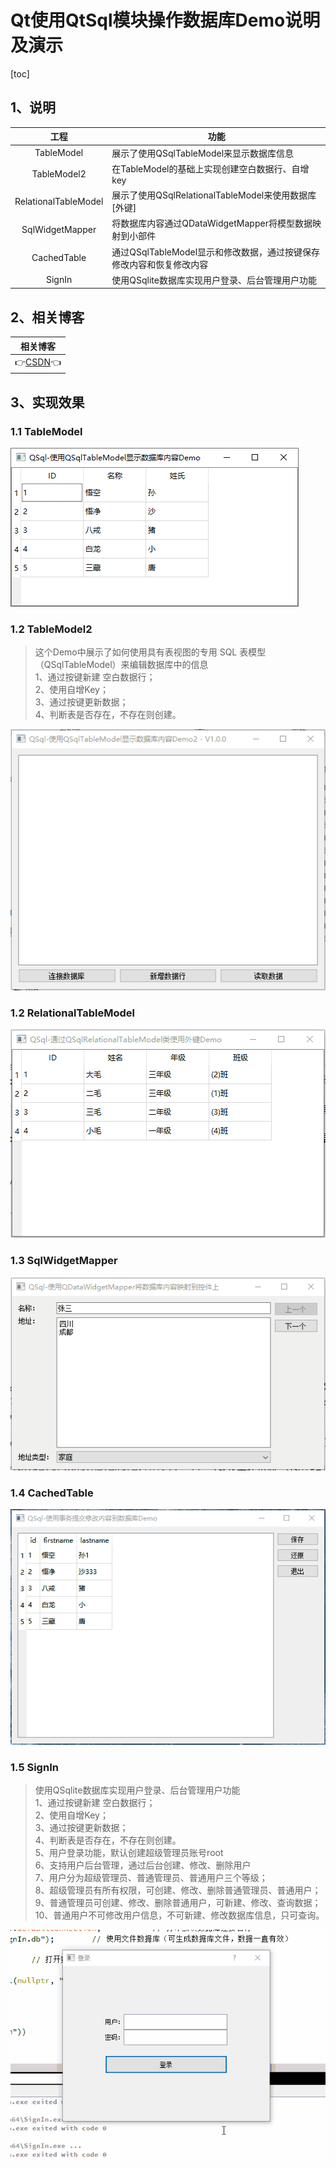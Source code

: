 # Qt使用QtSql模块操作数据库Demo说明及演示

[toc]



## 1、说明

|         工程         | 功能                                                         |
| :------------------: | ------------------------------------------------------------ |
|      TableModel      | 展示了使用QSqlTableModel来显示数据库信息                     |
|     TableModel2      | 在TableModel的基础上实现创建空白数据行、自增key              |
| RelationalTableModel | 展示了使用QSqlRelationalTableModel来使用数据库[外键]         |
|   SqlWidgetMapper    | 将数据库内容通过QDataWidgetMapper将模型数据映射到小部件      |
|     CachedTable      | 通过QSqlTableModel显示和修改数据，通过按键保存修改内容和恢复修改内容 |
|        SignIn        | 使用QSqlite数据库实现用户登录、后台管理用户功能              |



## 2、相关博客

|                           相关博客                           |
| :----------------------------------------------------------: |
| 👉[CSDN](https://blog.csdn.net/qq_43627907/category_11804042.html)👈 |



## 3、实现效果

### 1.1 TableModel

![image-20220518112255014](QSql.assets/image-20220518112255014.png)



### 1.2 TableModel2

> 这个Demo中展示了如何使用具有表视图的专用 SQL 表模型（QSqlTableModel）来编辑数据库中的信息    
>   1、通过按键新建 空白数据行；                                           
>   2、使用自增Key；                                              
>   3、通过按键更新数据；                                               
>   4、判断表是否存在，不存在则创建。                                     

![TableModel2-tuya](QSql.assets/TableModel2-tuya.gif)

### 1.2 RelationalTableModel

![RelationalTableModel](QSql.assets/RelationalTableModel.gif)

### 1.3 SqlWidgetMapper

![SqlWidgetMapper](QSql.assets/SqlWidgetMapper.gif)

### 1.4 CachedTable

![CachedTable](QSql.assets/CachedTable.gif)



### 1.5 SignIn

> 使用QSqlite数据库实现用户登录、后台管理用户功能         
>   1、通过按键新建 空白数据行；                   
>   2、使用自增Key；                        
>   3、通过按键更新数据；                       
>   4、判断表是否存在，不存在则创建。                 
>   5、用户登录功能，默认创建超级管理员账号root          
>   6、支持用户后台管理，通过后台创建、修改、删除用户         
>   7、用户分为超级管理员、普通管理员、普通用户三个等级；       
>   8、超级管理员有所有权限，可创建、修改、删除普通管理员、普通用户； 
>   9、普通管理员可创建、修改、删除普通用户，可新建、修改、查询数据； 
>   10、普通用户不可修改用户信息，不可新建、修改数据库信息，只可查询。

![SignIn-tuya](QSql.assets/SignIn-tuya.gif)
